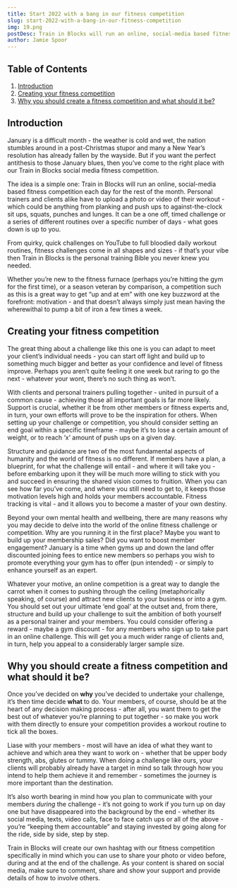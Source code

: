 ```yaml
---
title: Start 2022 with a bang in our fitness competition
slug: start-2022-with-a-bang-in-our-fitness-competition
img: 19.png
postDesc: Train in Blocks will run an online, social-media based fitness competition each day for the rest of the month.
author: Jamie Spoor
---
```


## Table of Contents

1. [Introduction](#introduction)
2. [Creating your fitness competition](#creating-your-fitness-competition)
3. [Why you should create a fitness competition and what should it be?](#why-you-should-create-a-fitness-competition-and-what-should-it-be)

## Introduction

January is a difficult month - the weather is cold and wet, the nation stumbles around in a post-Christmas stupor and many a New Year’s resolution has already fallen by the wayside. But if you want the perfect antithesis to those January blues, then you’ve come to the right place with our Train in Blocks social media fitness competition.

The idea is a simple one: Train in Blocks will run an online, social-media based fitness competition each day for the rest of the month. Personal trainers and clients alike have to upload a photo or video of their workout - which could be anything from planking and push ups to against-the-clock sit ups, squats, punches and lunges. It can be a one off, timed challenge or a series of different routines over a specific number of days - what goes down is up to you.

From quirky, quick challenges on YouTube to full bloodied daily workout routines, fitness challenges come in all shapes and sizes - if that’s your vibe then Train in Blocks is the personal training Bible you never knew you needed.

Whether you’re new to the fitness furnace (perhaps you’re hitting the gym for the first time), or a season veteran by comparison, a competition such as this is a great way to get “up and at em” with one key buzzword at the forefront: motivation - and that doesn’t always simply just mean having the wherewithal to pump a bit of iron a few times a week.

## Creating your fitness competition

The great thing about a challenge like this one is you can adapt to meet your client’s individual needs - you can start off light and build up to something much bigger and better as your confidence and level of fitness improve. Perhaps you aren’t quite feeling it one week but raring to go the next - whatever your wont, there’s no such thing as won’t.

With clients and personal trainers pulling together - united in pursuit of a common cause - achieving those all important goals is far more likely. Support is crucial, whether it be from other members or fitness experts and, in turn, your own efforts will prove to be the inspiration for others. When setting up your challenge or competition, you should consider setting an end goal within a specific timeframe - maybe it’s to lose a certain amount of weight, or to reach ‘x’ amount of push ups on a given day.

Structure and guidance are two of the most fundamental aspects of humanity and the world of fitness is no different. If members have a plan, a blueprint, for what the challenge will entail - and where it will take you - before embarking upon it they will be much more willing to stick with you and succeed in ensuring the shared vision comes to fruition. When you can see how far you’ve come, and where you still need to get to, it keeps those motivation levels high and holds your members accountable. Fitness tracking is vital - and it allows you to become a master of your own destiny.

Beyond your own mental health and wellbeing, there are many reasons why you may decide to delve into the world of the online fitness challenge or competition. Why are you running it in the first place? Maybe you want to build up your membership sales? Did you want to boost member engagement? January is a time when gyms up and down the land offer discounted joining fees to entice new members so perhaps you wish to promote everything your gym has to offer (pun intended) - or simply to enhance yourself as an expert.

Whatever your motive, an online competition is a great way to dangle the carrot when it comes to pushing through the ceiling (metaphorically speaking, of course) and attract new clients to your business or into a gym. You should set out your ultimate ‘end goal’ at the outset and, from there, structure and build up your challenge to suit the ambition of both yourself as a personal trainer and your members. You could consider offering a reward - maybe a gym discount - for any members who sign up to take part in an online challenge. This will get you a much wider range of clients and, in turn, help you appeal to a considerably larger sample size.

## Why you should create a fitness competition and what should it be?

Once you’ve decided on <strong>why</strong> you’ve decided to undertake your challenge, it’s then time decide <strong>what </strong>to do. Your members, of course, should be at the heart of any decision making process - after all, you want them to get the best out of whatever you’re planning to put together - so make you work with them directly to ensure your competition provides a workout routine to tick all the boxes.

Liase with your members - most will have an idea of what they want to achieve and which area they want to work on - whether that be upper body strength, abs, glutes or tummy. When doing a challenge like ours, your clients will probably already have a target in mind so talk through how you intend to help them achieve it and remember - sometimes the journey is more important than the destination.

It’s also worth bearing in mind how you plan to communicate with your members <em>during</em> the challenge - it’s not going to work if you turn up on day one but have disappeared into the background by the end - whether its social media, texts, video calls, face to face catch ups or all of the above - you’re “keeping them accountable” and staying invested by going along for the ride, side by side, step by step.

Train in Blocks will create our own hashtag with our fitness competition specifically in mind which you can use to share your photo or video before, during and at the end of the challenge. As your content is shared on social media, make sure to comment, share and show your support and provide details of how to involve others.
